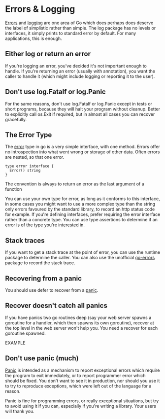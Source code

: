 # Errors & Logging

[Errors](https://blog.golang.org/error-handling-and-go) and [logging](https://golang.org/pkg/log/) are one area of Go which does perhaps does deserve the label of simplistic rather than simple. The log package has no levels or interfaces, it simply prints to standard error by default. For many applications, this is enough.

## Either log or return an error

If you're logging an error, you've decided it's not important enough to handle. If you're returning an error \(usually with annotation\), you want the caller to handle it \(which might include logging or reporting it to the user\). 

## Don't use log.Fatalf or log.Panic

For the same reasons, don't use log.Fatalf or log.Panic except in tests or short programs, because they will halt your program without cleanup. Better to explicitly call os.Exit if required, but in almost all cases you can recover gracefully.

## The Error Type

The [error](https://blog.golang.org/error-handling-and-go) type in go is a very simple interface, with one method. Errors offer no introspection into what went wrong or storage of other data. Often errors are nested, so that one error.

```
type error interface {
  Error() string
}
```

The convention is always to return an error as the last argument of a function

You can use your own type for error, as long as it conforms to this interface, in some cases you might want to use a more complex type than the string only errors favoured by the standard library, to record an http status code for example. If you're defining interfaces, prefer requiring the error interface rather than a concrete type. You can use type assertions to determine if an error is of the type you're interested in.

## Stack traces

If you want to get a stack trace at the point of error, you can use the runtime package to determine the caller. You can also use the unofficial [go-errors](https://github.com/go-errors/errors) package to record the stack trace.

## Recovering from a panic

You should use defer to recover from a [panic](https://blog.golang.org/defer-panic-and-recover).

## Recover doesn't catch all panics

If you have panics two go routines deep \(say your web server spawns a goroutine for a handler, which then spawns its own goroutine\), recover at the top level in the web server won't help you. You need a recover for each goroutine spawned.

EXAMPLE

## Don't use panic \(much\)

[Panic](https://blog.golang.org/defer-panic-and-recover) is intended as a mechanism to report exceptional errors which require the program to exit immediately, or to report programmer error which should be fixed. You don't want to see it in production, nor should you use it to try to reproduce exceptions, which were left out of the language for a reason.

Panic is fine for programming errors, or really exceptional situations, but try to avoid using it if you can, especially if you're writing a library. Your users will thank you.

